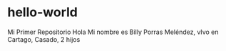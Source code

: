 # hello-world
Mi Primer Repositorio
Hola Mi nombre es Billy Porras Meléndez, vIvo en Cartago, Casado, 2 hijos
